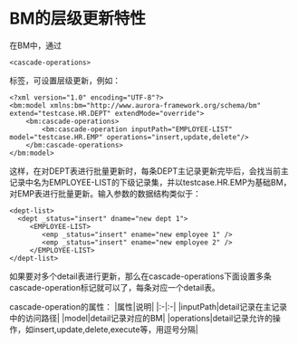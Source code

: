 # BM的层级更新特性 #

在BM中，通过
```
<cascade-operations>
```
标签，可设置层级更新，例如：

```
<?xml version="1.0" encoding="UTF-8"?>
<bm:model xmlns:bm="http://www.aurora-framework.org/schema/bm" extend="testcase.HR.DEPT" extendMode="override">
    <bm:cascade-operations>
        <bm:cascade-operation inputPath="EMPLOYEE-LIST" model="testcase.HR.EMP" operations="insert,update,delete"/>
    </bm:cascade-operations>
</bm:model>
```

这样，在对DEPT表进行批量更新时，每条DEPT主记录更新完毕后，会找当前主记录中名为EMPLOYEE-LIST的下级记录集，并以testcase.HR.EMP为基础BM，对EMP表进行批量更新。输入参数的数据结构类似于：

```
<dept-list>
  <dept _status="insert" dname="new dept 1">
     <EMPLOYEE-LIST>
        <emp _status="insert" ename="new employee 1" />
        <emp _status="insert" ename="new employee 2" />
     </EMPLOYEE-LIST>
</dept-list>
```

如果要对多个detail表进行更新，那么在cascade-operations下面设置多条cascade-operation标记就可以了，每条对应一个detail表。

cascade-operation的属性：
|属性|说明|
|:-|:-|
|inputPath|detail记录在主记录中的访问路径|
|model|detail记录对应的BM|
|operations|detail记录允许的操作，如insert,update,delete,execute等，用逗号分隔|